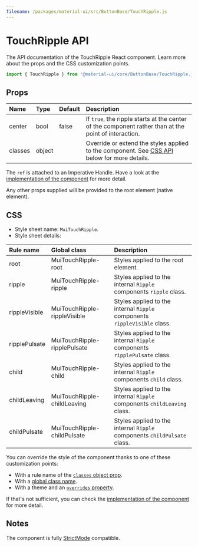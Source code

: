 ```yaml
---
filename: /packages/material-ui/src/ButtonBase/TouchRipple.js
---
```


<!--- This documentation is automatically generated, do not try to edit it. -->

# TouchRipple API

<p class="description">The API documentation of the TouchRipple React component. Learn more about the props and the CSS customization points.</p>

```js
import { TouchRipple } from '@material-ui/core/ButtonBase/TouchRipple.js';
```



## Props

| Name | Type | Default | Description |
|:-----|:-----|:--------|:------------|
| <span class="prop-name">center</span> | <span class="prop-type">bool</span> | <span class="prop-default">false</span> | If `true`, the ripple starts at the center of the component rather than at the point of interaction. |
| <span class="prop-name">classes</span> | <span class="prop-type">object</span> |  | Override or extend the styles applied to the component. See [CSS API](#css) below for more details. |

The `ref` is attached to an Imperative Handle. Have a look at the [implementation of the component](https://github.com/mui-org/material-ui/blob/master/packages/material-ui/src/ButtonBase/TouchRipple.js) for more detail.

Any other props supplied will be provided to the root element (native element).

## CSS

- Style sheet name: `MuiTouchRipple`.
- Style sheet details:

| Rule name | Global class | Description |
|:-----|:-------------|:------------|
| <span class="prop-name">root</span> | <span class="prop-name">MuiTouchRipple-root</span> | Styles applied to the root element.
| <span class="prop-name">ripple</span> | <span class="prop-name">MuiTouchRipple-ripple</span> | Styles applied to the internal `Ripple` components `ripple` class.
| <span class="prop-name">rippleVisible</span> | <span class="prop-name">MuiTouchRipple-rippleVisible</span> | Styles applied to the internal `Ripple` components `rippleVisible` class.
| <span class="prop-name">ripplePulsate</span> | <span class="prop-name">MuiTouchRipple-ripplePulsate</span> | Styles applied to the internal `Ripple` components `ripplePulsate` class.
| <span class="prop-name">child</span> | <span class="prop-name">MuiTouchRipple-child</span> | Styles applied to the internal `Ripple` components `child` class.
| <span class="prop-name">childLeaving</span> | <span class="prop-name">MuiTouchRipple-childLeaving</span> | Styles applied to the internal `Ripple` components `childLeaving` class.
| <span class="prop-name">childPulsate</span> | <span class="prop-name">MuiTouchRipple-childPulsate</span> | Styles applied to the internal `Ripple` components `childPulsate` class.

You can override the style of the component thanks to one of these customization points:

- With a rule name of the [`classes` object prop](/customization/components/#overriding-styles-with-classes).
- With a [global class name](/customization/components/#overriding-styles-with-global-class-names).
- With a theme and an [`overrides` property](/customization/globals/#css).

If that's not sufficient, you can check the [implementation of the component](https://github.com/mui-org/material-ui/blob/master/packages/material-ui/src/ButtonBase/TouchRipple.js) for more detail.

## Notes

The component is fully [StrictMode](https://reactjs.org/docs/strict-mode.html) compatible.

